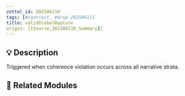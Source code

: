 ```yaml
---
zettel_id: 20250611H
tags: [#contract, #drop-20250611]
title: validGlobalRupture
origin: [[Source_20250611D_Summary]]
---
```


## 💡 Description
Triggered when coherence violation occurs across all narrative strata.

## 🔗 Related Modules
<!-- Will be filled in during integration pass -->
